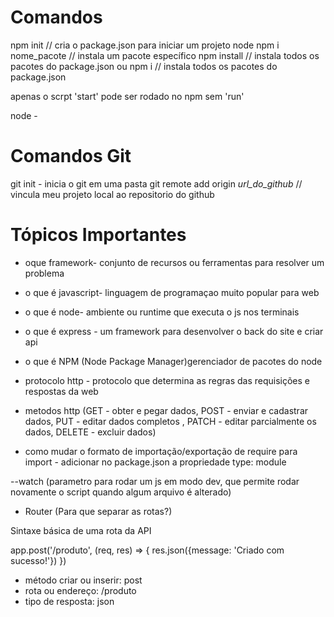 # Comandos

npm init // cria o package.json para iniciar um projeto node
npm i nome_pacote // instala um pacote específico
npm install // instala todos os pacotes do package.json
                        ou
npm i // instala todos os pacotes do package.json

apenas o scrpt 'start' pode ser rodado no npm sem 'run'

node - 

# Comandos Git

git init - inicia o git em uma pasta
git remote add origin _url_do_github_ // vincula meu projeto local ao repositorio do github 

# Tópicos Importantes

* oque framework- conjunto de recursos ou ferramentas para resolver um problema
* o que é javascript- linguagem de programaçao muito popular para web
* o que é node- ambiente ou runtime que executa o js nos terminais
* o que é express - um framework para desenvolver o back do site e criar api
* o que é NPM (Node Package Manager)gerenciador de pacotes do node
* protocolo http - protocolo que determina as regras das requisições e respostas da web
* metodos http (GET - obter e pegar dados, POST - enviar e cadastrar dados, PUT - editar dados completos , PATCH - editar parcialmente os dados, DELETE - excluir dados)

* como mudar o formato de importação/exportação de require para import - adicionar no package.json a propriedade type: module

--watch (parametro para rodar um js em modo dev, que permite rodar novamente o script quando algum arquivo é alterado)

- Router (Para que separar as rotas?)

Sintaxe básica de uma rota da API

app.post('/produto', (req, res) => {
    res.json({message: 'Criado com sucesso!'})
})

- método criar ou inserir: post
- rota ou endereço: /produto
- tipo de resposta: json